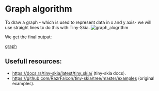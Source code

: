# Graph algorithm
To draw a graph - which is used to represent data in x and y axis- we will use straight lines to do this with Tiny-Skia.
![graph_alogrithm](https://github.com/Unique-Digital-Resources/Learn-graphics-for-theoretical-gui/assets/144396669/c1d0506f-4096-440b-87c8-7e7140742a60)


We get the final output:

[graph](https://github.com/Unique-Digital-Resources/Learn-graphics-for-theoretical-gui/assets/144396669/1b2babd4-b408-4eb9-b778-ae5ce542f18b)


## Usefull resources:
- https://docs.rs/tiny-skia/latest/tiny_skia/ (tiny-skia docs).
- https://github.com/RazrFalcon/tiny-skia/tree/master/examples (original examples).
